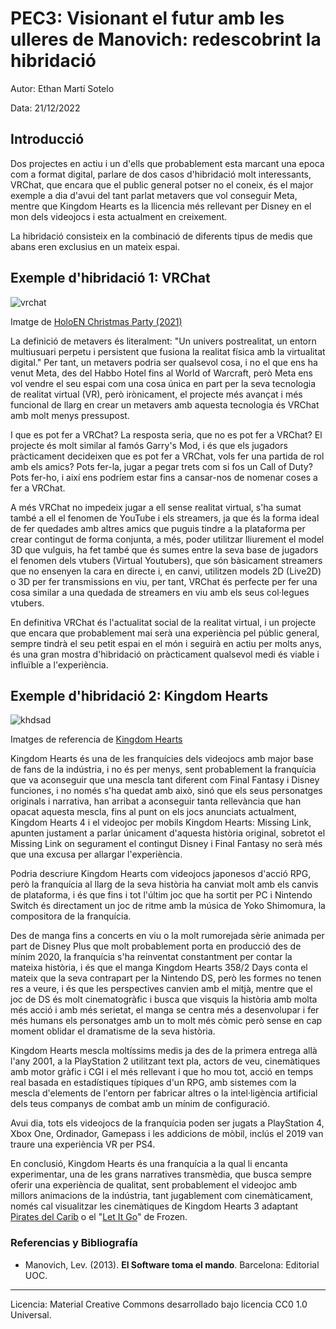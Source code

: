 # PEC3: Visionant el futur amb les ulleres de Manovich: redescobrint la hibridació

Autor: Ethan Martí Sotelo


Data: 21/12/2022


## Introducció


Dos projectes en actiu i un d'ells que probablement esta marcant una epoca com a format digital, parlare de dos casos d'hibridació molt interessants, VRChat, que encara que el public general potser no el coneix, és el major exemple a dia d'avui del tant parlat metavers que vol conseguir Meta, mentre que Kingdom Hearts es la llicencia més rellevant per Disney en el mon dels videojocs i esta actualment en creixement.

La hibridació consisteix en la combinació de diferents tipus de medis que abans eren exclusius en un mateix espai.


## Exemple d'hibridació 1: VRChat

![vrchat](https://user-images.githubusercontent.com/121183399/208979606-dbb8e1e7-8c5c-4e40-a611-7355ef816e90.png)



Imatge de <a href="https://www.youtube.com/watch?v=2iXo0YDhoCA&t=1s">HoloEN Christmas Party (2021)</a>


La definició de metavers és literalment: "Un univers postrealitat, un entorn multiusuari perpetu i persistent que fusiona la realitat física amb la virtualitat digital." Per tant, un metavers podria ser qualsevol cosa, i no el que ens ha venut Meta, des del Habbo Hotel fins al World of Warcraft, però Meta ens vol vendre el seu espai com una cosa única en part per la seva tecnologia de realitat virtual (VR), però irònicament, el projecte més avançat i més funcional de llarg en crear un metavers amb aquesta tecnologia és VRChat amb molt menys pressupost.

I que es pot fer a VRChat? La resposta seria, que no es pot fer a VRChat? El projecte és molt similar al famós Garry's Mod, i és que els jugadors pràcticament decideixen que es pot fer a VRChat, vols fer una partida de rol amb els amics? Pots fer-la, jugar a pegar trets com si fos un Call of Duty? Pots fer-ho, i així ens podríem estar fins a cansar-nos de nomenar coses a fer a VRChat.

A més VRChat no impedeix jugar a ell sense realitat virtual, s'ha sumat també a ell el fenomen de YouTube i els streamers, ja que és la forma ideal de fer quedades amb altres amics que puguis tindre a la plataforma per crear contingut de forma conjunta, a més, poder utilitzar lliurement el model 3D que vulguis, ha fet també que és sumes entre la seva base de jugadors el fenomen dels vtubers (Virtual Youtubers), que són bàsicament streamers que no ensenyen la cara en directe i, en canvi, utilitzen models 2D (Live2D) o 3D per fer transmissions en viu, per tant, VRChat és perfecte per fer una cosa similar a una quedada de streamers en viu amb els seus col·legues vtubers.

En definitiva VRChat és l'actualitat social de la realitat virtual, i un projecte que encara que probablement mai serà una experiència pel públic general, sempre tindrà el seu petit espai en el món i seguirà en actiu per molts anys, és una gran mostra d'hibridació on pràcticament qualsevol medi és viable i influïble a l'experiència.


## Exemple d'hibridació 2: Kingdom Hearts

![khdsad](https://user-images.githubusercontent.com/121183399/208977141-37592302-16ea-4319-ade6-54a0411931f5.png)


Imatges de referencia de <a href="https://www.jp.square-enix.com/kingdom/">Kingdom Hearts</a>


Kingdom Hearts és una de les franquícies dels videojocs amb major base de fans de la indústria, i no és per menys, sent probablement la franquícia que va aconseguir que una mescla tant diferent com Final Fantasy i Disney funciones, i no només s'ha quedat amb això, sinó que els seus personatges originals i narrativa, han arribat a aconseguir tanta rellevància que han opacat aquesta mescla, fins al punt on els jocs anunciats actualment, Kingdom Hearts 4 i el videojoc per mobils Kingdom Hearts: Missing Link, apunten justament a parlar únicament d'aquesta història original, sobretot el Missing Link on segurament el contingut Disney i Final Fantasy no serà més que una excusa per allargar l'experiència.

Podria descriure Kingdom Hearts com videojocs japonesos d'acció RPG, però la franquícia al llarg de la seva història ha canviat molt amb els canvis de plataforma, i és que fins i tot l'últim joc que ha sortit per PC i Nintendo Switch és directament un joc de ritme amb la música de Yoko Shimomura, la compositora de la franquícia.

Des de manga fins a concerts en viu o la molt rumorejada sèrie animada per part de Disney Plus que molt probablement porta en producció des de mínim 2020, la franquícia s'ha reinventat constantment per contar la mateixa història, i és que el manga Kingdom Hearts 358/2 Days conta el mateix que la seva contrapart per la Nintendo DS, però les formes no tenen res a veure, i és que les perspectives canvien amb el mitjà, mentre que el joc de DS és molt cinematogràfic i busca que visquis la història amb molta més acció i amb més serietat, el manga se centra més a desenvolupar i fer més humans els personatges amb un to molt més còmic però sense en cap moment oblidar el dramatisme de la seva història.

Kingdom Hearts mescla moltíssims medis ja des de la primera entrega allà l'any 2001, a la PlayStation 2 utilitzant text pla, actors de veu, cinemàtiques amb motor gràfic i CGI i el més rellevant i que ho mou tot, acció en temps real basada en estadístiques típiques d'un RPG, amb sistemes com la mescla d'elements de l'entorn per fabricar altres o la intel·ligència artificial dels teus companys de combat amb un mínim de configuració.

Avui dia, tots els videojocs de la franquícia poden ser jugats a PlayStation 4, Xbox One, Ordinador, Gamepass i les addicions de mòbil, inclús el 2019 van traure una experiència VR per PS4.

En conclusió, Kingdom Hearts és una franquícia a la qual li encanta experimentar, una de les grans narratives transmèdia, que busca sempre oferir una experiència de qualitat, sent probablement el videojoc amb millors animacions de la indústria, tant jugablement com cinemàticament, només cal visualitzar les cinemàtiques de Kingdom Hearts 3 adaptant <a href="https://www.youtube.com/watch?v=_LJmheldmg0">Pirates del Carib</a> o el "<a href="https://www.youtube.com/watch?v=09cQCDLX_8Y">Let It Go</a>" de Frozen.

### Referencias y Bibliografía

* Manovich, Lev. (2013). **El Software toma el mando**. Barcelona: Editorial UOC. 


----

Licencia: Material Creative Commons desarrollado bajo licencia CC0 1.0 Universal.
